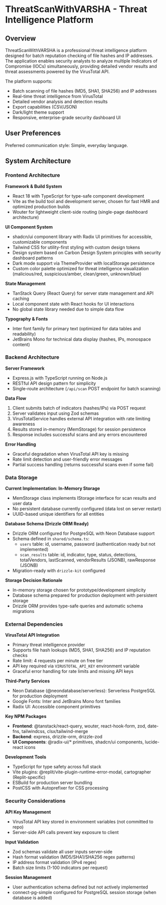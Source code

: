 # ThreatScanWithVARSHA - Threat Intelligence Platform

## Overview

ThreatScanWithVARSHA is a professional threat intelligence platform designed for batch reputation checking of file hashes and IP addresses. The application enables security analysts to analyze multiple Indicators of Compromise (IOCs) simultaneously, providing detailed vendor results and threat assessments powered by the VirusTotal API.

The platform supports:
- Batch scanning of file hashes (MD5, SHA1, SHA256) and IP addresses
- Real-time threat intelligence from VirusTotal
- Detailed vendor analysis and detection results
- Export capabilities (CSV/JSON)
- Dark/light theme support
- Responsive, enterprise-grade security dashboard UI

## User Preferences

Preferred communication style: Simple, everyday language.

## System Architecture

### Frontend Architecture

**Framework & Build System**
- React 18 with TypeScript for type-safe component development
- Vite as the build tool and development server, chosen for fast HMR and optimized production builds
- Wouter for lightweight client-side routing (single-page dashboard architecture)

**UI Component System**
- shadcn/ui component library with Radix UI primitives for accessible, customizable components
- Tailwind CSS for utility-first styling with custom design tokens
- Design system based on Carbon Design System principles with security dashboard patterns
- Dark mode support via ThemeProvider with localStorage persistence
- Custom color palette optimized for threat intelligence visualization (malicious/red, suspicious/amber, clean/green, unknown/blue)

**State Management**
- TanStack Query (React Query) for server state management and API caching
- Local component state with React hooks for UI interactions
- No global state library needed due to simple data flow

**Typography & Fonts**
- Inter font family for primary text (optimized for data tables and readability)
- JetBrains Mono for technical data display (hashes, IPs, monospace content)

### Backend Architecture

**Server Framework**
- Express.js with TypeScript running on Node.js
- RESTful API design pattern for simplicity
- Single-route architecture (`/api/scan` POST endpoint for batch scanning)

**Data Flow**
1. Client submits batch of indicators (hashes/IPs) via POST request
2. Server validates input using Zod schemas
3. VirusTotalService handles external API integration with rate limiting awareness
4. Results stored in-memory (MemStorage) for session persistence
5. Response includes successful scans and any errors encountered

**Error Handling**
- Graceful degradation when VirusTotal API key is missing
- Rate limit detection and user-friendly error messages
- Partial success handling (returns successful scans even if some fail)

### Data Storage

**Current Implementation: In-Memory Storage**
- MemStorage class implements IStorage interface for scan results and user data
- No persistent database currently configured (data lost on server restart)
- UUID-based unique identifiers for all entities

**Database Schema (Drizzle ORM Ready)**
- Drizzle ORM configured for PostgreSQL with Neon Database support
- Schema defined in `shared/schema.ts`:
  - `users` table: id, username, password (authentication ready but not implemented)
  - `scan_results` table: id, indicator, type, status, detections, totalVendors, lastScanned, vendorResults (JSONB), rawResponse (JSONB)
- Migration-ready with `drizzle-kit` configured

**Storage Decision Rationale**
- In-memory storage chosen for prototype/development simplicity
- Database schema prepared for production deployment with persistent storage
- Drizzle ORM provides type-safe queries and automatic schema migrations

### External Dependencies

**VirusTotal API Integration**
- Primary threat intelligence provider
- Supports file hash lookups (MD5, SHA1, SHA256) and IP reputation checks
- Rate limit: 4 requests per minute on free tier
- API key required via `VIRUSTOTAL_API_KEY` environment variable
- Graceful error handling for rate limits and missing API keys

**Third-Party Services**
- Neon Database (@neondatabase/serverless): Serverless PostgreSQL for production deployment
- Google Fonts: Inter and JetBrains Mono font families
- Radix UI: Accessible component primitives

**Key NPM Packages**
- **Frontend**: @tanstack/react-query, wouter, react-hook-form, zod, date-fns, tailwindcss, clsx/tailwind-merge
- **Backend**: express, drizzle-orm, drizzle-zod
- **UI Components**: @radix-ui/* primitives, shadcn/ui components, lucide-react icons

**Development Tools**
- TypeScript for type safety across full stack
- Vite plugins: @replit/vite-plugin-runtime-error-modal, cartographer (Replit-specific)
- ESBuild for production server bundling
- PostCSS with Autoprefixer for CSS processing

### Security Considerations

**API Key Management**
- VirusTotal API key stored in environment variables (not committed to repo)
- Server-side API calls prevent key exposure to client

**Input Validation**
- Zod schemas validate all user inputs server-side
- Hash format validation (MD5/SHA1/SHA256 regex patterns)
- IP address format validation (IPv4 regex)
- Batch size limits (1-100 indicators per request)

**Session Management**
- User authentication schema defined but not actively implemented
- connect-pg-simple configured for PostgreSQL session storage (when database is added)